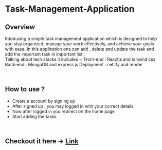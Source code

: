 # Task-Management-Application

<h2>Overview</h2>
<p>Intoducing a simple task management application which is designed to help you stay organized, manage your work effectively, and achieve your goals with ease. 
  In this application one can add , delete and update the task and add the important task in important list. 
  <br/>
Talking about tech stacks it includes -:
 Front-end : Reactjs and tailwind css
 Back-end : MongoDB and express js
 Deployment : netlify and render   
</p>

  <br/>
  
  <h2>How to use ?</h2>
  <ul>
    <li> Create a account by signing up </li>
    <li> After signed up , you may logged in with your correct details </li>
    <li> Now after logged in you redirect on the home page </li>
    <li> Start adding the tasks </li>
  </ul>

  <br/>

  <h2>
    Checkout it here -> <a href = https://tasskmanagement.netlify.app/signup>Link</a>
  </h2>
  
  



 
